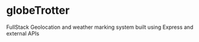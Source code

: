 # globeTrotter
FullStack Geolocation and weather marking system built using Express and external APIs 
